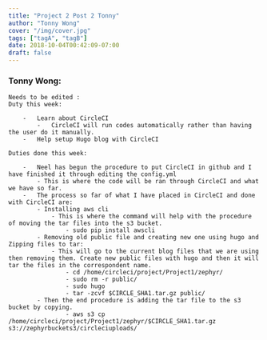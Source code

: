 ```yaml
---
title: "Project 2 Post 2 Tonny"
author: "Tonny Wong"
cover: "/img/cover.jpg"
tags: ["tagA", "tagB"]
date: 2018-10-04T00:42:09-07:00
draft: false
---
```

<h3> Tonny Wong: </h3>

	Needs to be edited :
	Duty this week:
	
		- 	Learn about CircleCI
			-	CircleCI will run codes automatically rather than having the user do it manually.
		-	Help setup Hugo blog with CircleCI

	Duties done this week:
		
		-	Neel has begun the procedure to put CircleCI in github and I have finished it through editing the config.yml
			- This is where the code will be ran through CircleCI and what we have so far.
		-	The process so far of what I have placed in CircleCI and done with CircleCI are:
			- Installing aws cli
				- This is where the command will help with the procedure of moving the tar files into the s3 bucket.
					- sudo pip install awscli
			- Removing old public file and creating new one using hugo and Zipping files to tar:
				- This will go to the current blog files that we are using then removing them. Create new public files with hugo and then it will tar the files in the correspondent name.
			        - cd /home/circleci/project/Project1/zephyr/
					- sudo rm -r public/
					- sudo hugo
					- tar -zcvf $CIRCLE_SHA1.tar.gz public/
			- Then the end procedure is adding the tar file to the s3 bucket by copying.
					- aws s3 cp /home/circleci/project/Project1/zephyr/$CIRCLE_SHA1.tar.gz s3://zephyrbuckets3/circleciuploads/  
